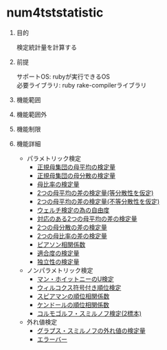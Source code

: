 num4tststatistic
================
1. 目的

    検定統計量を計算する

1. 前提

   サポートOS: rubyが実行できるOS  
   必要ライブラリ:  ruby rake-compilerライブラリ  

1. 機能範囲

1. 機能範囲外

1. 機能制限

1. 機能詳細
    * パラメトリック検定
      - [正規母集団の母平均の検定量](populationMean.md)
      - [正規母集団の母分散の検定量](populationVar.md)
      - [母比率の検定量](populationRatio.md)
      - [2つの母平均の差の検定量(等分散性を仮定)](diffPopulationMean2EquVar.md)
      - [2つの母平均の差の検定量(不等分散性を仮定)](diffPopulationMean2UnEquVar.md)
      - [ウェルチ検定の為の自由度](df4welch.md)
      - [対応のある2つの母平均の差の検定量](diffPopulationMean.md)
      - [2つの母分散の差の検定量](diffPopulationVar.md)
      - [2つの母比率の差の検定量](diffPopulationRatio.md)
      - [ピアソン相関係数](pearsoCorrelation.md)
      - [適合度の検定量](fidelity.md)
      - [独立性の検定量](independency.md)
    * ノンパラメトリック検定
      - [マン・ホイットニーのU検定](utest.md)
      - [ウィルコクス符号付き順位検定](wilcoxontest.md)
      - [スピアマンの順位相関係数](spearmanscorr.md)
      - [ケンドールの順位相関係数](kendallscorr.md)
      - [コルモゴルフ・スミルノフ検定(2標本)](ks2test.md)
    * 外れ値検定
      - [グラプス・スミルノフの外れ値の検定量](grubbs.md)
      - [エラーバー](errbar.md)


